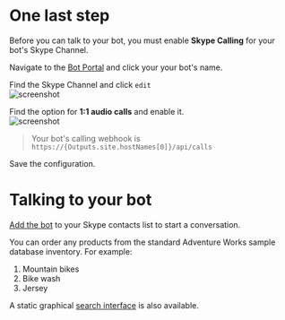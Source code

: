 # One last step

Before you can talk to your bot, you must enable **Skype Calling** for your bot's Skype Channel.

Navigate to the [Bot Portal](https://dev.botframework.com/bots) and click your your bot's name.

Find the Skype Channel and click `edit`  
![screenshot]({PatternAssetBaseUrl}/edit-skype.png)

Find the option for **1:1 audio calls** and enable it.  
![screenshot]({PatternAssetBaseUrl}/edit-skype.png)
> Your bot's calling webhook is `https://{Outputs.site.hostNames[0]}/api/calls`

Save the configuration.

# Talking to your bot

[Add the bot](https://join.skype.com/bot/{Inputs.appId}) to your Skype contacts list to start a conversation.

You can order any products from the standard Adventure Works sample database inventory. For example:
1. Mountain bikes
1. Bike wash
1. Jersey

A static graphical [search interface](https://searchsamples.azurewebsites.net/#/adventure-works) is also available.
